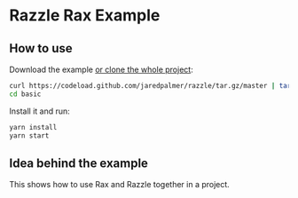 # Razzle Rax Example

## How to use
Download the example [or clone the whole project](https://github.com/jaredpalmer/razzle.git):

```bash
curl https://codeload.github.com/jaredpalmer/razzle/tar.gz/master | tar -xz --strip=2 razzle-master/examples/rax
cd basic
```

Install it and run:

```bash
yarn install
yarn start
```

## Idea behind the example
This shows how to use Rax and Razzle together in a project.